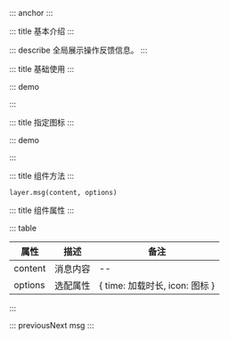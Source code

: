 ::: anchor
:::

::: title 基本介绍
:::

::: describe 全局展示操作反馈信息。
:::

::: title 基础使用
:::

::: demo

<template>
    <lay-button type="primary" @click="openMsg">普通消息</lay-button>
</template>

<script>
import { layer } from "@layui/layer-vue"

export default {
  setup() {
    const openMsg = function() {
        layer.msg("普通消息", { time: 1000 })
    }
    return {
        openMsg
    }
  }
}
</script>

:::

::: title 指定图标
:::

::: demo

<template>
    <lay-button type="primary" @click="openSuccess">成功消息</lay-button>
    <lay-button type="primary" @click="openFailure">失败消息</lay-button>
    <lay-button type="primary" @click="openWarning">警告消息</lay-button>
    <lay-button type="primary" @click="openPrimary">详情消息</lay-button>
    <lay-button type="primary" @click="openLoading">加载消息</lay-button>
</template>

<script>
import { layer } from "@layui/layer-vue"

export default {
  setup() {
    const openSuccess = function() {
        layer.msg("成功消息", { icon : 1, time: 100000})
    }
    const openFailure = function() {
        layer.msg("失败消息", { icon : 2, time: 1000})
    }
    const openWarning = function() {
        layer.msg("警告消息", { icon : 3, time: 1000})
    }
    const openPrimary = function() {
        layer.msg("详情消息", { icon : 4, time: 1000})
    }
    const openLoading = function() {
        layer.msg("加载消息", { icon : 16, time: 1000})
    }
    return {
        openSuccess, openFailure, openWarning, openPrimary, openLoading
    }
  }
}
</script>

:::

::: title 组件方法
:::

```
layer.msg(content, options)
```

::: title 组件属性
:::

::: table

| 属性                | 描述   | 备注 |
| ------------------- | ------ | ----|
| content | 消息内容 | -- |
| options | 选配属性 | { time: 加载时长, icon: 图标 }   |

:::

 

::: previousNext msg
:::